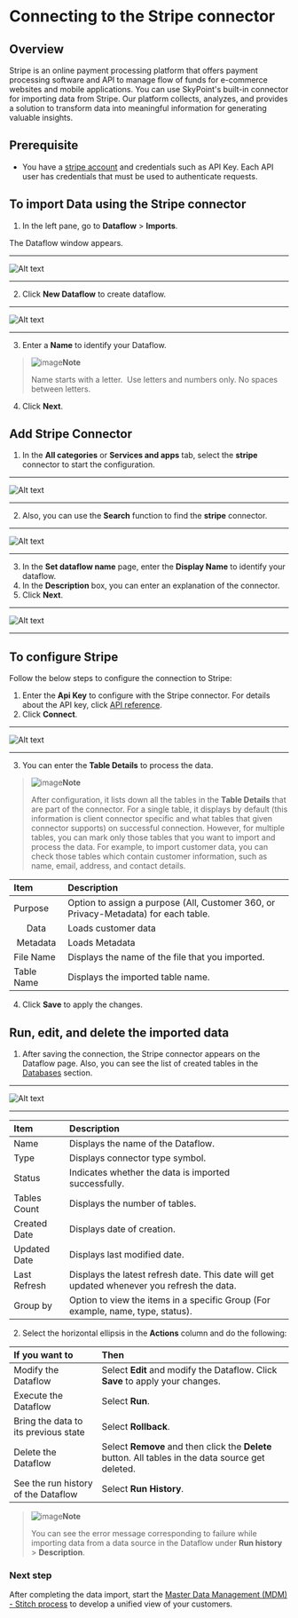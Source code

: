 # Connecting to the Stripe connector

## Overview

Stripe is an online payment processing platform that offers payment processing software and API to manage flow of funds for e-commerce websites and mobile applications. You can use SkyPoint's built-in connector for importing data from Stripe. Our platform collects, analyzes, and provides a solution to transform data into meaningful information for generating valuable insights.

## Prerequisite

- You have a [stripe account](https://dashboard.stripe.com/login) and credentials such as API Key. Each API user has credentials that must be used to authenticate requests.

## To import Data using the Stripe connector

1. In the left pane, go to **Dataflow** > **Imports**.

The Dataflow window appears.

---

![Alt text](/doc_snippets/Dataflow_window.png)  

---

2. Click **New Dataflow** to create dataflow.

---

![Alt text](/doc_snippets/SetDataflowName.png)  

---

3. Enter a **Name** to identify your Dataflow.

> ![image](/doc_snippets/Note_icon.png)**Note**
>
> Name starts with a letter.  Use letters and numbers only. No spaces between letters.

4. Click **Next**.

## Add Stripe Connector

1. In the **All categories** or **Services and apps** tab, select the **stripe** connector to start the configuration.  

---

![Alt text](/doc_snippets/Stripe_ChooseConnector.png)  

---

2. Also, you can use the **Search** function to find the **stripe** connector.  

---

![Alt text](/doc_snippets/Stripe_SetDataflowName.png)  

---

3. In the **Set dataflow name** page, enter the **Display Name** to identify your dataflow.
4. In the **Description** box, you can enter an explanation of the connector. 
5. Click **Next**.

---

![Alt text](/doc_snippets/Stripe_Configuration.png)  

---

## To configure Stripe

Follow the below steps to configure the connection to Stripe:

1. Enter the **Api Key** to configure with the Stripe connector. For details about the API key, click [API reference](https://stripe.com/docs/api). 
2. Click **Connect**.  

---

![Alt text](/doc_snippets/Stripe_EntityDetails.png)  

---

3. You can enter the **Table Details** to process the data.

> ![image](/doc_snippets/Note_icon.png)**Note**
>
> After configuration, it lists down all the tables in the **Table Details** that are part of the connector. For a single table, it displays by default (this information is client connector specific and what tables that given connector supports) on successful connection. However, for multiple tables, you can mark only those tables that you want to import and process the data. For example, to import customer data, you can check those tables which contain customer information, such as name, email, address, and contact details.

|Item|Description|
| :--- | :--- |
|Purpose|Option to assign a purpose (All, Customer 360, or Privacy-Metadata) for each table.|
|<center>Data</center>|Loads customer data|
|<center>Metadata</center>|Loads Metadata|
|File Name|Displays the name of the file that you imported.|
|Table Name|Displays the imported table name.|  

4. Click **Save** to apply the changes.

## Run, edit, and delete the imported data

1. After saving the connection, the Stripe connector appears on the Dataflow page. Also, you can see the list of created tables in the [Databases](https://skypointcdpdocs.z22.web.core.windows.net/docs/entities.html) section.  

---

![Alt text](/doc_snippets/Stripe_Output.png)  

---

|Item|Description|
| :--- | :--- |
|Name|Displays the name of the Dataflow.|
|Type|Displays connector type symbol.|
|Status|Indicates whether the data is imported successfully.|
|Tables Count|Displays the number of tables.|
|Created Date|Displays date of creation.|
|Updated Date|Displays last modified date.|
|Last Refresh|Displays the latest refresh date. This date will get updated whenever you refresh the data.|
|Group by|Option to view the items in a specific Group (For example, name, type, status).|  

2. Select the horizontal ellipsis in the **Actions** column and do the following:

|If you want to|Then|
| :--- | :--- |
|Modify the Dataflow|Select **Edit** and modify the Dataflow. Click **Save** to apply your changes.|
|Execute the Dataflow|Select **Run**.|
|Bring the data to its previous state|Select **Rollback**.|
|Delete the Dataflow|Select **Remove** and then click the **Delete** button. All tables in the data source get deleted.|
|See the run history of the Dataflow|Select **Run History**.|  

> ![image](/doc_snippets/Note_icon.png)**Note**
>
> You can see the error message corresponding to failure while importing data from a data source in the Dataflow under **Run history** > **Description**.

### Next step

After completing the data import, start the [Master Data Management (MDM) - Stitch process](https://docs.skypointcloud.com/docs/stitch.html) to develop a unified view of your customers.
